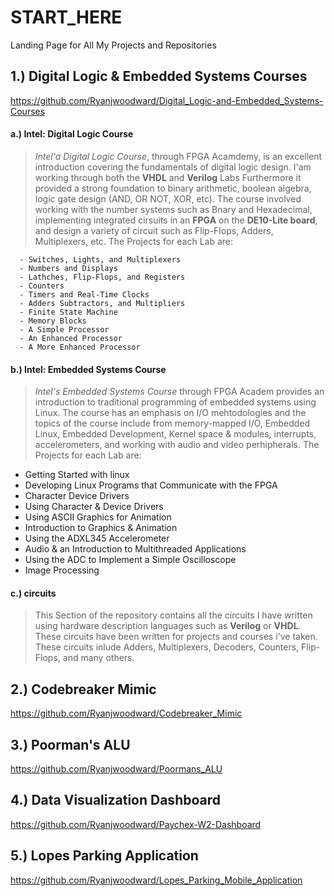 # START_HERE
Landing Page for All My Projects and Repositories


## 1.) Digital Logic & Embedded Systems Courses
 https://github.com/Ryanjwoodward/Digital_Logic-and-Embedded_Systems-Courses
  
####  a.) Intel: Digital Logic Course
    
> _Intel'a Digital Logic Course_, through FPGA Acamdemy, is an excellent introduction covering the fundamentals of digital logic design. I'am working through both the **VHDL** and **Verilog** Labs Furthermore it provided a strong foundation to binary arithmetic, boolean algebra, logic gate design (AND, OR NOT, XOR, etc). The course involved working with the number systems such as Bnary and Hexadecimal, implementing integrated cirsuits in an **FPGA** on the **DE10-Lite board**, and  design a variety of circuit such as Flip-Flops, Adders, Multiplexers, etc. 
> The Projects for each Lab are: 
      
      - Switches, Lights, and Multiplexers
      - Numbers and Displays
      - Lathches, Flip-Flops, and Registers
      - Counters
      - Timers and Real-Time Clocks
      - Adders Subtractors, and Multipliers
      - Finite State Machine
      - Memory Blocks
      - A Simple Processor
      - An Enhanced Processor
      - A More Enhanced Processor
      
####  b.) Intel: Embedded Systems Course
>_Intel's Embedded Systems Course_ through FPGA Academ provides an introduction to traditional programming of embedded systems using Linux. The course has an emphasis on I/O mehtodologies and the topics of the course include from memory-mapped I/O, Embedded Linux, Embedded Development, Kernel space & modules, interrupts, accelerometers, and working with audio and video perhipherals.
>The Projects for each Lab are:
 - Getting Started with linux
 - Developing Linux Programs that Communicate with the FPGA
 - Character Device Drivers
 - Using Character & Device Drivers
 - Using ASCII Graphics for Animation
 - Introduction to Graphics & Animation
 - Using the ADXL345 Accelerometer
 - Audio & an Introduction to Multithreaded Applications
 - Using the ADC to Implement a Simple Oscilloscope
 - Image Processing
 
####  c.) circuits
> This Section of the repository contains all the circuits I have written using hardware description languages such as **Verilog** or **VHDL**. These circuits have been written for projects and courses i've taken. These circuits inlude Adders, Multiplexers, Decoders, Counters, Flip-Flops, and many others.
   
## 2.) Codebreaker Mimic 
https://github.com/Ryanjwoodward/Codebreaker_Mimic
  
## 3.) Poorman's ALU
https://github.com/Ryanjwoodward/Poormans_ALU

## 4.) Data Visualization Dashboard
https://github.com/Ryanjwoodward/Paychex-W2-Dashboard
## 5.) Lopes Parking Application
https://github.com/Ryanjwoodward/Lopes_Parking_Mobile_Application
